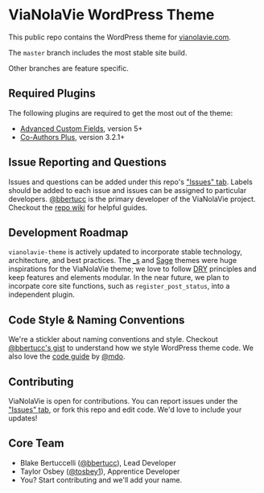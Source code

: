 # ViaNolaVie WordPress Theme

This public repo contains the WordPress theme for [vianolavie.com].

The `master` branch includes the most stable site build.

Other branches are feature specific.

## Required Plugins
The following plugins are required to get the most out of the theme:
- [Advanced Custom Fields], version 5+
- [Co-Authors Plus], version 3.2.1+

## Issue Reporting and Questions
Issues and questions can be added under this repo's ["Issues" tab]. Labels should be added to each issue and issues can be assigned to particular developers. [@bbertucc] is the primary developer of the ViaNolaVie project. Checkout the [repo wiki] for helpful guides.

## Development Roadmap
`vianolavie-theme` is actively updated to incorporate stable technology, architecture, and best practices. The [_s] and [Sage] themes were huge inspirations for the ViaNolaVie theme; we love to follow [DRY] principles and keep features and elements modular. In the near future, we plan to incorpate core site functions, such as `register_post_status`, into a independent plugin.

## Code Style & Naming Conventions
We're a stickler about naming conventions and style. Checkout [@bbertucc's gist] to understand how we style WordPress theme code. We also love the [code guide] by [@mdo].

## Contributing
ViaNolaVie is open for contributions. You can report issues under the ["Issues" tab], or fork this repo and edit code. We'd love to include your updates!

## Core Team
- Blake Bertuccelli ([@bbertucc]), Lead Developer
- Taylor Osbey ([@tosbey1]), Apprentice Developer
- You? Start contributing and we'll add your name.

[repo wiki]:https://github.com/decubing/vianolavie-theme/wiki
[Advanced Custom Fields]:https://www.advancedcustomfields.com/
[Co-Authors Plus]:https://wordpress.org/plugins/co-authors-plus/
[vianolavie.com]:http://vianolavie.com
[Sage]:https://github.com/roots/sage
[_s]:https://github.com/Automattic/_s
[@bbertucc]:https://github.com/bbertucc
[Decubing staging server]:http://clients.decubing.com/vianolavie/
[DeployHQ]:https://www.deployhq.com/
[DRY]:https://en.wikipedia.org/wiki/Don%27t_repeat_yourself
[@tosbey1]:https://github.com/tosbey1
[@bbertucc's gist]:https://gist.github.com/bbertucc/0918e342a8c981e78e88e714cde1e9d5
[code guide]:http://codeguide.co/
[@mdo]:https://github.com/mdo
["Issues" tab]:https://github.com/lowling/vianolavie.com/issues
